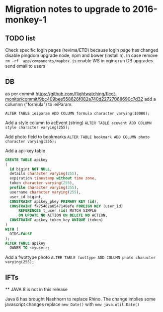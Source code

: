Migration notes to upgrade to 2016-monkey-1
=========

TODO list
---
Check specific login pages (revima/ETD) because login page has changed
disable pingdom
upgrade node, npm and bower (install n).
    In case remove `rm -rf  app/components/mapbox.js`
enable WS in nginx
run DB upgrades
send email to users

DB
---
as per commit https://github.com/flightwatching/fleet-monitor/commit/9bc409bee558626f082a740d22727068690c7d32 add a columnn ("formula") to ieiParam:

`ALTER TABLE ieiparam ADD COLUMN formula character varying(10000);`

Add a style column to acEvent (string)
`ALTER TABLE acevent ADD COLUMN style character varying(255);`


Add photo field to bookmarks
`ALTER TABLE bookmark ADD COLUMN photo character varying(255);`

Add a api-key table
```sql
CREATE TABLE apikey
(
  id bigint NOT NULL,
  details character varying(255),
  expiration timestamp without time zone,
  token character varying(255),
  profile character varying(255),
  username character varying(255),
  user_id bigint,
  CONSTRAINT apikey_pkey PRIMARY KEY (id),
  CONSTRAINT fk75462a0547140efe FOREIGN KEY (user_id)
      REFERENCES t_user (id) MATCH SIMPLE
      ON UPDATE NO ACTION ON DELETE NO ACTION,
  CONSTRAINT apikey_token_key UNIQUE (token)
)
WITH (
  OIDS=FALSE
);
ALTER TABLE apikey
  OWNER TO <myuser>;
```


Add a fwottype photo
`ALTER TABLE fwottype ADD COLUMN photo character varying(255);`

IFTs
---

** JAVA 8 is not in this release

Java 8 has brought Nashhorn to replace Rhino. The change implies some javascript changes
replace `new Date()` with `new java.util.Date()`

